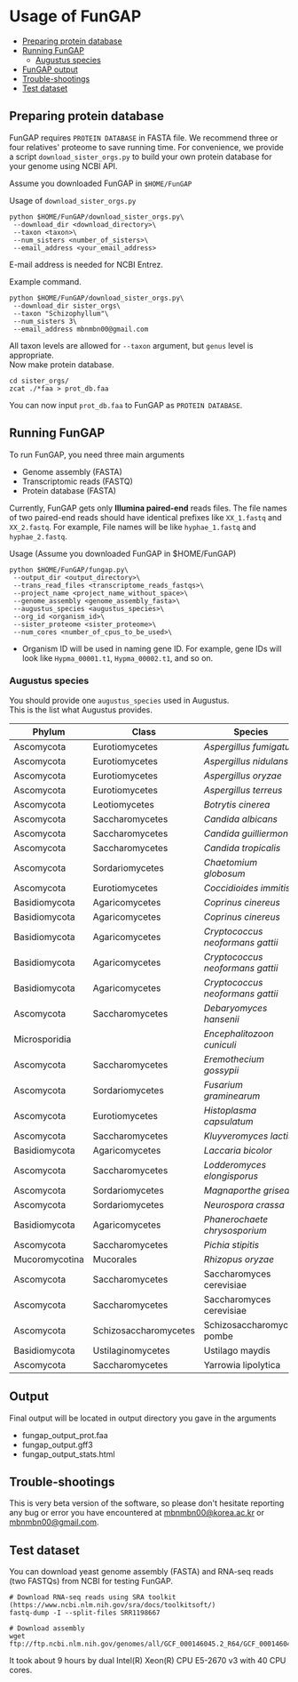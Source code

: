 # Usage of FunGAP

* [Preparing protein database](#protdb)
* [Running FunGAP](#runningfungap)
  * [Augustus species](#augustusspecies)
* [FunGAP output](#output)
* [Trouble-shootings](#troubleshootings)
* [Test dataset](#testdata)

<a name="protdb"></a>
## Preparing protein database
FunGAP requires `PROTEIN DATABASE` in FASTA file. We recommend three or four relatives' proteome to save running time. For convenience, we provide a script `download_sister_orgs.py` to build your own protein database for your genome using NCBI API.

Assume you downloaded FunGAP in `$HOME/FunGAP`

Usage of `download_sister_orgs.py`
```
python $HOME/FunGAP/download_sister_orgs.py\
 --download_dir <download_directory>\
 --taxon <taxon>\
 --num_sisters <number_of_sisters>\
 --email_address <your_email_address>
```

E-mail address is needed for NCBI Entrez.

Example command.
```
python $HOME/FunGAP/download_sister_orgs.py\
 --download_dir sister_orgs\
 --taxon "Schizophyllum"\
 --num_sisters 3\
 --email_address mbnmbn00@gmail.com
```

All taxon levels are allowed for `--taxon` argument, but `genus` level is appropriate.<br>
Now make protein database.

```
cd sister_orgs/
zcat ./*faa > prot_db.faa
```

You can now input `prot_db.faa` to FunGAP as `PROTEIN DATABASE`. 

<a name="runningfungap"></a>
## Running FunGAP

To run FunGAP, you need three main arguments

 - Genome assembly (FASTA)
 - Transcriptomic reads (FASTQ)
 - Protein database (FASTA)

Currently, FunGAP gets only **Illumina paired-end** reads files. The file names of two paired-end reads should have identical prefixes like `XX_1.fastq` and `XX_2.fastq`. For example, File names will be like `hyphae_1.fastq` and `hyphae_2.fastq`.

Usage (Assume you downloaded FunGAP in $HOME/FunGAP)
```
python $HOME/FunGAP/fungap.py\
 --output_dir <output_directory>\
 --trans_read_files <transcriptome_reads_fastqs>\
 --project_name <project_name_without_space>\
 --genome_assembly <genome_assembly_fasta>\
 --augustus_species <augustus_species>\
 --org_id <organism_id>\
 --sister_proteome <sister_proteome>\
 --num_cores <number_of_cpus_to_be_used>\
```

- Organism ID will be used in naming gene ID. For example, gene IDs will look like `Hypma_00001.t1`, `Hypma_00002.t1`, and so on.

<a name="augustusspecies"></a>
### Augustus species
You should provide one `augustus_species` used in Augustus.<br>
This is the list what Augustus provides.

Phylum | Class | Species | augustus_species |
--- | --- | --- | ---
Ascomycota | Eurotiomycetes | *Aspergillus fumigatus* | aspergillus_fumigatus |
Ascomycota | Eurotiomycetes | *Aspergillus nidulans* | aspergillus_nidulans |
Ascomycota | Eurotiomycetes | *Aspergillus oryzae* | aspergillus_oryzae |
Ascomycota | Eurotiomycetes | *Aspergillus terreus* | aspergillus_terreus |
Ascomycota | Leotiomycetes | *Botrytis cinerea* | botrytis_cinerea |
Ascomycota | Saccharomycetes | *Candida albicans* | candida_albicans |
Ascomycota | Saccharomycetes | *Candida guilliermondii* | candida_guilliermondii |
Ascomycota | Saccharomycetes | *Candida tropicalis* | candida_tropicalis |
Ascomycota | Sordariomycetes | *Chaetomium globosum* | chaetomium_globosum |
Ascomycota | Eurotiomycetes | *Coccidioides immitis* | coccidioides_immitis |
Basidiomycota | Agaricomycetes | *Coprinus cinereus* | coprinus |
Basidiomycota | Agaricomycetes | *Coprinus cinereus* | coprinus_cinereus |
Basidiomycota | Agaricomycetes | *Cryptococcus neoformans gattii* | cryptococcus_neoformans_gattii |
Basidiomycota | Agaricomycetes | *Cryptococcus neoformans gattii* | cryptococcus_neoformans_neoformans_B |
Basidiomycota | Agaricomycetes | *Cryptococcus neoformans gattii* | cryptococcus_neoformans_neoformans_JEC21 |
Ascomycota | Saccharomycetes | *Debaryomyces hansenii* | debaryomyces_hansenii |
Microsporidia | | *Encephalitozoon cuniculi* | encephalitozoon_cuniculi_GB |
Ascomycota | Saccharomycetes | *Eremothecium gossypii* | eremothecium_gossypii |
Ascomycota | Sordariomycetes | *Fusarium graminearum* | fusarium_graminearum |
Ascomycota | Eurotiomycetes | *Histoplasma capsulatum* | histoplasma_capsulatum |
Ascomycota | Saccharomycetes | *Kluyveromyces lactis* | kluyveromyces_lactis |
Basidiomycota | Agaricomycetes | *Laccaria bicolor* | laccaria_bicolor |
Ascomycota | Saccharomycetes | *Lodderomyces elongisporus* | lodderomyces_elongisporus |
Ascomycota | Sordariomycetes | *Magnaporthe grisea* | magnaporthe_grisea |
Ascomycota | Sordariomycetes | *Neurospora crassa* | neurospora_crassa |
Basidiomycota | Agaricomycetes | *Phanerochaete chrysosporium* | phanerochaete_chrysosporium |
Ascomycota | Saccharomycetes | *Pichia stipitis* | pichia_stipitis |
Mucoromycotina | Mucorales | *Rhizopus oryzae* | rhizopus_oryzae |
Ascomycota | Saccharomycetes | Saccharomyces cerevisiae | saccharomyces_cerevisiae_S288C |
Ascomycota | Saccharomycetes | Saccharomyces cerevisiae | saccharomyces_cerevisiae_rm11-1a_1 |
Ascomycota | Schizosaccharomycetes | Schizosaccharomyces pombe | schizosaccharomyces_pombe |
Basidiomycota | Ustilaginomycetes | Ustilago maydis | ustilago_maydis |
Ascomycota | Saccharomycetes | Yarrowia lipolytica | yarrowia_lipolytica |

<a name="output"></a>
## Output
Final output will be located in output directory you gave in the arguments

- fungap_output_prot.faa
- fungap_output.gff3
- fungap_output_stats.html

<a name="troubleshootings"></a>
## Trouble-shootings
This is very beta version of the software, so please don't hesitate reporting any bug or error you have encountered at mbnmbn00@korea.ac.kr or mbnmbn00@gmail.com.

<a name="testdata"></a>
## Test dataset
You can download yeast genome assembly (FASTA) and RNA-seq reads (two FASTQs) from NCBI for testing FunGAP.

```
# Download RNA-seq reads using SRA toolkit (https://www.ncbi.nlm.nih.gov/sra/docs/toolkitsoft/)
fastq-dump -I --split-files SRR1198667

# Download assembly
wget ftp://ftp.ncbi.nlm.nih.gov/genomes/all/GCF_000146045.2_R64/GCF_000146045.2_R64_genomic.fna.gz
```

It took about 9 hours by dual Intel(R) Xeon(R) CPU E5-2670 v3 with 40 CPU cores.
